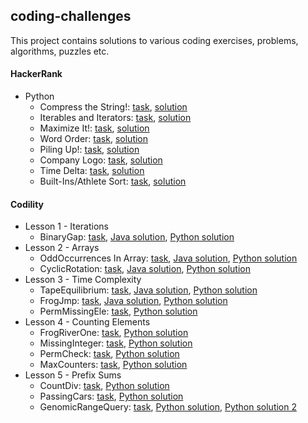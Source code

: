 coding-challenges
-------------------
This project contains solutions to various coding exercises, problems, algorithms, puzzles etc.

#### HackerRank
* Python
  * Compress the String!: [task](/hackerrank/python/compress-the-string-task.pdf), [solution](/hackerrank/python/compress-the-string-solution.py)
  * Iterables and Iterators: [task](/hackerrank/python/iterables-and-iterators-task.pdf), [solution](/hackerrank/python/iterables-and-iterators-solution.py) 
  * Maximize It!: [task](/hackerrank/python/maximize-it-task.pdf), [solution](/hackerrank/python/maximize-it-solution.py) 
  * Word Order: [task](/hackerrank/python/word-order-task.pdf), [solution](/hackerrank/python/word-order-solution.py) 
  * Piling Up!: [task](/hackerrank/python/piling-up-task.pdf), [solution](/hackerrank/python/piling-up-solution.py) 
  * Company Logo: [task](/hackerrank/python/company-logo-task.pdf), [solution](/hackerrank/python/company-logo-solution.py) 
  * Time Delta: [task](/hackerrank/python/time-delta-task.pdf), [solution](/hackerrank/python/time-delta-solution.py) 
  * Built-Ins/Athlete Sort: [task](/hackerrank/python/built-ins_athlete-sort-solution.pdf), [solution](/hackerrank/python/built-ins_athlete-sort-solution.py) 
    
#### Codility
* Lesson 1 - Iterations
  * BinaryGap: [task](/codility/lesson1/BINARY_GAP_README.md), [Java solution](/codility/lesson1/BinaryGap.java), [Python solution](/codility/lesson1/BinaryGap.py)
* Lesson 2 - Arrays
  * OddOccurrences In Array: [task](/codility/lesson2/ODD_OCCURRENCES_IN_ARRAY_README.md), [Java solution](/codility/lesson2/OddOccurrencesInArray.java), [Python solution](/codility/lesson2/OddOccurrencesInArray.py)
  * CyclicRotation: [task](/codility/lesson2/CYCLIC_ROTATION_README.md), [Java solution](/codility/lesson2/CyclicRotation.java),
  [Python solution](/codility/lesson2/CyclicRotation.py)   
* Lesson 3 - Time Complexity
  * TapeEquilibrium: [task](/codility/lesson3/TAPE_EQUILIBRIUM_README.md), [Java solution](/codility/lesson3/TapeEquilibrium.java), [Python solution](/codility/lesson3/TapeEquilibrium.py)
  * FrogJmp: [task](/codility/lesson3/FROG_JMP_README.md), [Java solution](/codility/lesson3/FrogJmp.java), [Python solution](/codility/lesson3/FrogJump.py)
  * PermMissingEle: [task](/codility/lesson3/PERM_MISSING_ELEM.md), [Python solution](/codility/lesson3/PermMissingElem.py)    
* Lesson 4 - Counting Elements
  * FrogRiverOne: [task](/codility/lesson4/FROG_RIVER_ONE_README.md), [Python solution](/codility/lesson4/FrogRiverOne.py)
  * MissingInteger: [task](/codility/lesson4/MISSING_INTEGER_README.md), [Python solution](/codility/lesson4/MissingInteger.py)
  * PermCheck: [task](/codility/lesson4/PERM_CHECK_README.md), [Python solution](/codility/lesson4/PermCheck.py)
  * MaxCounters: [task](/codility/lesson4/MAX_COUNTERS_README.md), [Python solution](/codility/lesson4/MaxCounters.py)
* Lesson 5 - Prefix Sums
  * CountDiv: [task](/codility/lesson5/COUNT_DIV_README.md), [Python solution](/codility/lesson5/CountDiv.py)
  * PassingCars: [task](/codility/lesson5/PASSING_CARS_README.md), [Python solution](/codility/lesson5/PassingCars.py)
  * GenomicRangeQuery: [task](/codility/lesson5/GENOMIC_RANGE_QUERY_README.md), [Python solution](/codility/lesson5/GenomicRangeQuery.py), [Python solution 2](/codility/lesson5/GenomicRangeQuery2.py)
